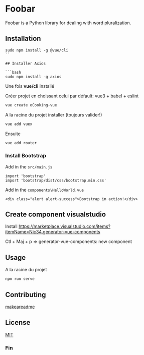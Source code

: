 # Foobar

Foobar is a Python library for dealing with word pluralization.

## Installation

```
sudo npm install -g @vue/cli
``

## Installer Axios

```bash
sudo npm install -g axios
```

Une fois **vue/cli** installé

Créer projet en choissant celui par défault: vue3 + babel + eslint

```bash
vue create oCooking-vue
```
A la racine du projet installer (toujours valider!)

```bash
vue add vuex
```

Ensuite

```bash
vue add router
```

### Install Bootstrap

Add in the `src/main.js`

```
import 'bootstrap'
import 'bootstrap/dist/css/bootstrap.min.css'
```

Add in the `components\HelloWorld.vue`

```
<div class="alert alert-success">Bootstrap in action!</div>
```

## Create component visualstudio

Install https://marketplace.visualstudio.com/items?itemName=Nic34.generator-vue-components

Ctl + Maj + p => generator-vue-components: new component

## Usage

A la racine du projet

```bash
npm run serve
```

## Contributing
[makeareadme](https://www.makeareadme.com/)

## License
[MIT](https://choosealicense.com/licenses/mit/)

### Fin
